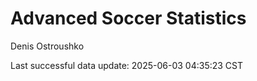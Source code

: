 # Advanced Soccer Statistics
Denis Ostroushko

<!-- gfm -->

Last successful data update: 2025-06-03 04:35:23 CST
